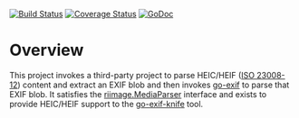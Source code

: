 [![Build Status](https://travis-ci.org/dsoprea/go-heic-exif-extractor.svg?branch=master)](https://travis-ci.org/dsoprea/go-heic-exif-extractor)
[![Coverage Status](https://coveralls.io/repos/github/dsoprea/go-heic-exif-extractor/badge.svg?branch=master)](https://coveralls.io/github/dsoprea/go-heic-exif-extractor?branch=master)
[![GoDoc](https://godoc.org/github.com/dsoprea/go-heic-exif-extractor?status.svg)](https://godoc.org/github.com/dsoprea/go-heic-exif-extractor)

# Overview

This project invokes a third-party project to parse HEIC/HEIF ([ISO 23008-12](https://www.iso.org/standard/66067.html)) content and extract an EXIF blob and then invokes [go-exif](https://github.com/dsoprea/go-exif) to parse that EXIF blob. It satisfies the [riimage.MediaParser](https://github.com/dsoprea/go-utility/blob/master/image/media_parser_type.go) interface and exists to provide HEIC/HEIF support to the [go-exif-knife](https://github.com/dsoprea/go-exif-knife) tool.

